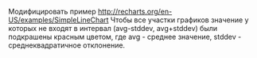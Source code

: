 Модифицировать пример http://recharts.org/en-US/examples/SimpleLineChart
Чтобы все участки графиков значение y которых не входят в интервал (avg-stddev, avg+stddev) были подкрашены красным цветом, где avg  - среднее значение, stddev - среднеквадратичное отклонение.
